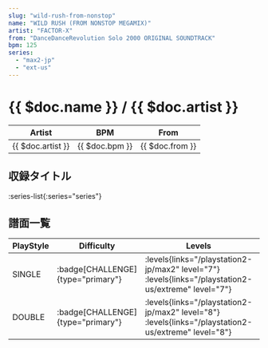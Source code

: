 ```yaml
---
slug: "wild-rush-from-nonstop"
name: "WILD RUSH (FROM NONSTOP MEGAMIX)"
artist: "FACTOR-X"
from: "DanceDanceRevolution Solo 2000 ORIGINAL SOUNDTRACK"
bpm: 125
series:
  - "max2-jp"
  - "ext-us"
---
```


# {{ $doc.name }} / {{ $doc.artist }}

|Artist|BPM|From|
|------|---|----|
|{{ $doc.artist }}|{{ $doc.bpm }}|{{ $doc.from }}|

## 収録タイトル

:series-list{:series="series"}

## 譜面一覧

|PlayStyle|Difficulty|Levels|Notes|Movie|
|---------|----------|------|-----|-----|
|SINGLE| :badge[CHALLENGE]{type="primary"}| :levels{links="/playstation2-jp/max2" level="7"}  :levels{links="/playstation2-us/extreme" level="7"}|207/15||
|DOUBLE| :badge[CHALLENGE]{type="primary"}| :levels{links="/playstation2-jp/max2" level="8"}  :levels{links="/playstation2-us/extreme" level="8"}|229/18||
